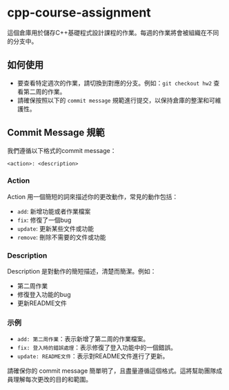 # cpp-course-assignment

這個倉庫用於儲存C++基礎程式設計課程的作業。每週的作業將會被組織在不同的分支中。

## 如何使用

- 要查看特定週次的作業，請切換到對應的分支。例如：`git checkout hw2` 查看第二周的作業。
- 請確保按照以下的 `commit message` 規範進行提交，以保持倉庫的整潔和可維護性。

## Commit Message 規範

我們遵循以下格式的commit message：

`<action>: <description>`

### Action

Action 用一個簡短的詞來描述你的更改動作，常見的動作包括：

- `add`: 新增功能或者作業檔案
- `fix`: 修復了一個bug
- `update`: 更新某些文件或功能
- `remove`: 刪除不需要的文件或功能

### Description

Description 是對動作的簡短描述，清楚而簡潔。例如：

- 第二周作業
- 修復登入功能的bug
- 更新README文件

### 示例

- `add: 第二周作業`：表示新增了第二周的作業檔案。
- `fix: 登入時的錯誤處理`：表示修復了登入功能中的一個錯誤。
- `update: README文件`：表示對README文件進行了更新。

請確保你的 commit message 簡單明了，且盡量遵循這個格式。這將幫助團隊成員理解每次更改的目的和範圍。